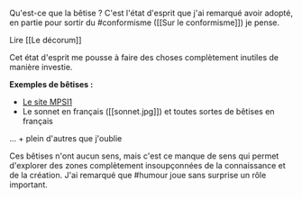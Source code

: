 Qu'est-ce que la bêtise ? C'est l'état d'esprit que j'ai remarqué avoir adopté, en partie pour sortir du #conformisme ([[Sur le conformisme]]) je pense.

Lire [[Le décorum]]

Cet état d'esprit me pousse à faire des choses complètement inutiles de manière investie.

**Exemples de bêtises :**
- [Le site MPSI1](https://mpsi1.aulysv.fr/)
- Le sonnet en français ([[sonnet.jpg]]) et toutes sortes de bêtises en français

... + plein d'autres que j'oublie

Ces bêtises n'ont aucun sens, mais c'est ce manque de sens qui permet d'explorer des zones complètement insoupçonnées de la connaissance et de la création. J'ai remarqué que #humour joue sans surprise un rôle important.



